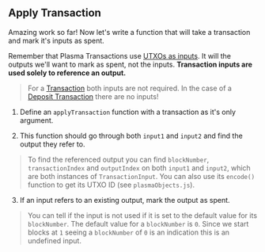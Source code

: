 ## Apply Transaction

Amazing work so far! Now let's write a function that will take a transaction and mark it's inputs as spent. 

Remember that Plasma Transactions use [UTXOs as inputs](?tab=details&scroll=Using%20UTXOs). It will the outputs we'll want to mark as spent, not the inputs. **Transaction inputs are used solely to reference an output.**

> For a [Transaction](?tab=details&scroll=Transaction) both inputs are not required. In the case of a [Deposit Transaction](?tab=details&scroll=Deposit%20Transaction) there are no inputs! 

1. Define an `applyTransaction` function with a transaction as it's only argument. 

2. This function should go through both `input1` and `input2` and find the output they refer to. 

> To find the referenced output you can find `blockNumber`, `transactionIndex` and `outputIndex` on both `input1` and `input2`, which are both instances of `TransactionInput`. You can also use its `encode()` function to get its UTXO ID (see `plasmaObjects.js`).

3. If an input refers to an existing output, mark the output as spent. 

> You can tell if the input is not used if it is set to the default value for its `blockNumber`. The default value for a `blockNumber` is `0`. Since we start blocks at `1` seeing a `blockNumber` of `0` is an indication this is an undefined input.